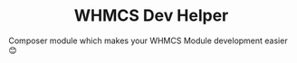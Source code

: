 <div align="center">

# WHMCS Dev Helper

</div>

Composer module which makes your WHMCS Module development easier 😊
